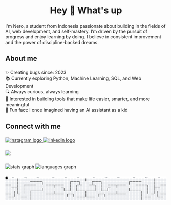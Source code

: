 <h1 align="Center">Hey 👋 What's up</h1>

###

<p align="left">I'm Nero, a student from Indonesia passionate about building in the fields of AI, web development, and self-mastery. I’m driven by the pursuit of progress and enjoy learning by doing. I believe in consistent improvement and the power of discipline-backed dreams.</p>

###

<h2 align="left">About me</h2>

###

<p align="left">✨ Creating bugs since: 2023  <br>📚 Currently exploring Python, Machine Learning, SQL, and Web Development <br>🔍 Always curious, always learning  <br>🎯 Interested in building tools that make life easier, smarter, and more meaningful   <br>🎲 Fun fact: I once imagined having an AI assistant as a kid</p>

###

<h2 align="left">Connect with me</h2>

###

<div align="left">
  <a href="https://www.instagram.com/atthalaricnero_?igsh=MWZ4OTJ2cmU4NXN4NQ==" target="_blank">
    <img src="https://raw.githubusercontent.com/maurodesouza/profile-readme-generator/master/src/assets/icons/social/instagram/default.svg" width="52" height="40" alt="instagram logo"  />
  </a>
  <a href="https://www.linkedin.com/in/atthalaric-nero-2aa991288?utm_source=share&utm_campaign=share_via&utm_content=profile&utm_medium=android_app" target="_blank">
    <img src="https://raw.githubusercontent.com/maurodesouza/profile-readme-generator/master/src/assets/icons/social/linkedin/default.svg" width="52" height="40" alt="linkedin logo"  />
  </a>
</div>

###

<div align="left">
  <img src="https://visitor-badge.laobi.icu/badge?page_id=AtthalaricNero.AtthalaricNero&left_color=black&right_color=midnightblue&left_text=Visitors"  />
</div>

###

<div align="left">
  <img src="https://github-readme-stats.vercel.app/api?username=AtthalaricNero&hide_title=false&hide_rank=false&show_icons=true&include_all_commits=true&count_private=true&disable_animations=false&theme=midnight-purple&locale=en&hide_border=false&order=1" height="150" alt="stats graph"  />
  <img src="https://github-readme-stats.vercel.app/api/top-langs?username=AtthalaricNero&locale=en&hide_title=false&layout=compact&card_width=320&langs_count=5&theme=midnight-purple&hide_border=false&order=2" height="150" alt="languages graph"  />
</div>

###

<picture>
  <source media="(prefers-color-scheme: dark)" srcset="https://raw.githubusercontent.com/AtthalaricNero/AtthalaricNero/output/pacman-contribution-graph-dark.svg">
  <source media="(prefers-color-scheme: light)" srcset="https://raw.githubusercontent.com/AtthalaricNero/AtthalaricNero/output/pacman-contribution-graph.svg">
  <img alt="pacman contribution graph" src="https://raw.githubusercontent.com/AtthalaricNero/AtthalaricNero/output/pacman-contribution-graph.svg">
</picture>

###
